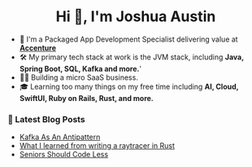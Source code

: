 <h1 align="center">Hi 👋, I'm Joshua Austin</h1>

- 💼 I'm a Packaged App Development Specialist delivering value at **[Accenture](https://www.accenture.com/us-en/careers/local/flexcareers)**
- 🛠️ My primary tech stack at work is the JVM stack, including **Java, Spring Boot, SQL, Kafka and more.**'
- 👷‍♂️ Building a micro SaaS business.
- 🎓 Learning too many things on my free time including **AI, Cloud, SwiftUI, Ruby on Rails, Rust, and more.**

### 📕 Latest Blog Posts
<!-- BLOG-POST-LIST:START -->
- [Kafka As An Antipattern](https://joshaustin.tech/blog/kafka-as-an-antipattern/)
- [What I learned from writing a raytracer in Rust](https://joshaustin.tech/blog/raytracer-what-i-learned/)
- [Seniors Should Code Less](https://joshaustin.tech/blog/seniors-should-code-less/)
<!-- BLOG-POST-LIST:END -->

